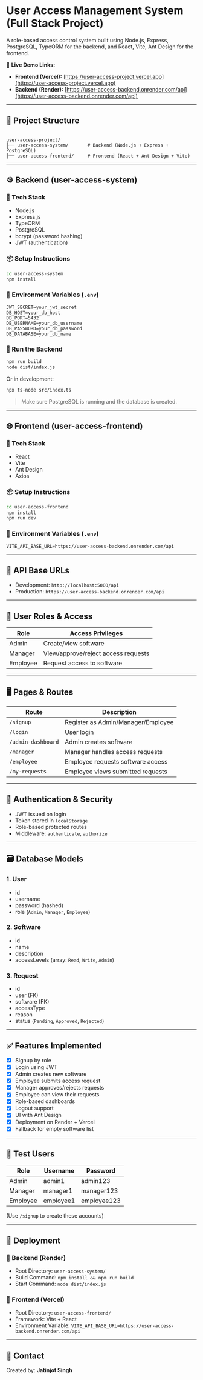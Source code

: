 
# User Access Management System (Full Stack Project)

A role-based access control system built using Node.js, Express, PostgreSQL, TypeORM for the backend, and React, Vite, Ant Design for the frontend.

🔗 **Live Demo Links:**

- **Frontend (Vercel):** [https://user-access-project.vercel.app](https://user-access-project.vercel.app)
- **Backend (Render):** [https://user-access-backend.onrender.com/api](https://user-access-backend.onrender.com/api)

---


## 📁 Project Structure

```

user-access-project/
├── user-access-system/       # Backend (Node.js + Express + PostgreSQL)
├── user-access-frontend/     # Frontend (React + Ant Design + Vite)

````

---

## ⚙️ Backend (user-access-system)

### 🔧 Tech Stack

- Node.js
- Express.js
- TypeORM
- PostgreSQL
- bcrypt (password hashing)
- JWT (authentication)

### 📦 Setup Instructions

```bash
cd user-access-system
npm install
````

### 🔐 Environment Variables (`.env`)

```
JWT_SECRET=your_jwt_secret
DB_HOST=your_db_host
DB_PORT=5432
DB_USERNAME=your_db_username
DB_PASSWORD=your_db_password
DB_DATABASE=your_db_name
```

### 🚀 Run the Backend

```bash
npm run build
node dist/index.js
```

Or in development:

```bash
npx ts-node src/index.ts
```

> Make sure PostgreSQL is running and the database is created.

---

## 🌐 Frontend (user-access-frontend)

### 🔧 Tech Stack

* React
* Vite
* Ant Design
* Axios

### 📦 Setup Instructions

```bash
cd user-access-frontend
npm install
npm run dev
```

### 🔐 Environment Variables (`.env`)

```
VITE_API_BASE_URL=https://user-access-backend.onrender.com/api
```

---

## 🔗 API Base URLs

* Development: `http://localhost:5000/api`
* Production: `https://user-access-backend.onrender.com/api`

---

## 🔑 User Roles & Access

| Role     | Access Privileges                   |
| -------- | ----------------------------------- |
| Admin    | Create/view software                |
| Manager  | View/approve/reject access requests |
| Employee | Request access to software          |

---

## 🖥️ Pages & Routes

| Route              | Description                        |
| ------------------ | ---------------------------------- |
| `/signup`          | Register as Admin/Manager/Employee |
| `/login`           | User login                         |
| `/admin-dashboard` | Admin creates software             |
| `/manager`         | Manager handles access requests    |
| `/employee`        | Employee requests software access  |
| `/my-requests`     | Employee views submitted requests  |

---

## 🔐 Authentication & Security

* JWT issued on login
* Token stored in `localStorage`
* Role-based protected routes
* Middleware: `authenticate`, `authorize`

---

## 🗃️ Database Models

### 1. **User**

* id
* username
* password (hashed)
* role (`Admin`, `Manager`, `Employee`)

### 2. **Software**

* id
* name
* description
* accessLevels (array: `Read`, `Write`, `Admin`)

### 3. **Request**

* id
* user (FK)
* software (FK)
* accessType
* reason
* status (`Pending`, `Approved`, `Rejected`)

---

## ✅ Features Implemented

* [x] Signup by role
* [x] Login using JWT
* [x] Admin creates new software
* [x] Employee submits access request
* [x] Manager approves/rejects requests
* [x] Employee can view their requests
* [x] Role-based dashboards
* [x] Logout support
* [x] UI with Ant Design
* [x] Deployment on Render + Vercel
* [x] Fallback for empty software list

---

## 🧪 Test Users

| Role     | Username  | Password    |
| -------- | --------- | ----------- |
| Admin    | admin1    | admin123    |
| Manager  | manager1  | manager123  |
| Employee | employee1 | employee123 |

(Use `/signup` to create these accounts)

---

## 🚀 Deployment

### 🔹 Backend (Render)

* Root Directory: `user-access-system/`
* Build Command: `npm install && npm run build`
* Start Command: `node dist/index.js`

### 🔹 Frontend (Vercel)

* Root Directory: `user-access-frontend/`
* Framework: Vite + React
* Environment Variable:
  `VITE_API_BASE_URL=https://user-access-backend.onrender.com/api`

---

## 📧 Contact

Created by: **Jatinjot Singh**
